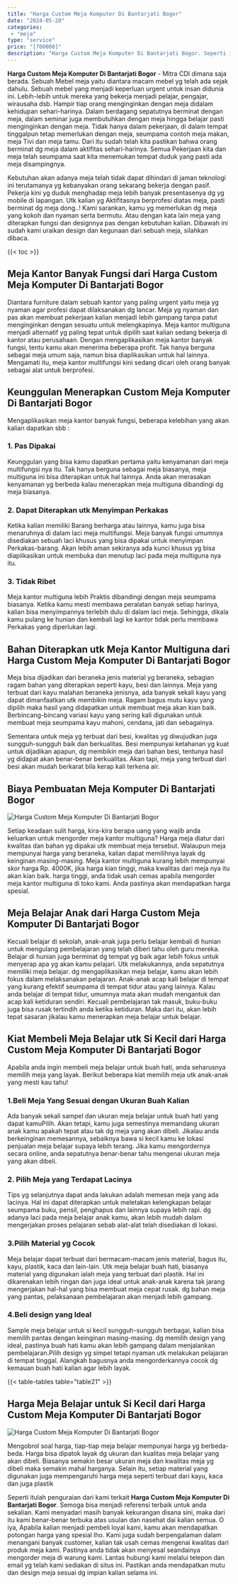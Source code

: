 ```yaml
---
title: "Harga Custom Meja Komputer Di Bantarjati Bogor"
date: "2024-05-20"
categories:
 - "meja"
type: "service"
price: "[700000]"
description: "Harga Custom Meja Komputer Di Bantarjati Bogor. Seperti itulah penguraian dari kami terkait **Harga Custom Meja Komputer Di Bantarjati Bogor**. Semoga bisa m..."
---
```


**Harga Custom Meja Komputer Di Bantarjati Bogor** - Mitra CDI dimana saja berada. Sebuah Mebel meja yaitu diantara macam mebel yg telah ada sejak dahulu. Sebuah mebel yang menjadi keperluan urgent untuk insan didunia ini. Lebih-lebih untuk mereka yang bekerja menjadi pelajar, pengajar, wirausaha dsb. Hampir tiap orang menginginkan dengan meja didalam kehidupan sehari-harinya. Dalam berdagang sepatutnya berminat dengan meja, dalam seminar juga membutuhkan dengan meja hingga belajar pasti menginginkan dengan meja. Tidak hanya dalam pekerjaan, di dalam tempat tinggalpun tetap memerlukan dengan meja, seumpama contoh meja makan, meja Tivi dan meja tamu. Dari itu sudah telah kita pastikan bahwa orang berminat dg meja dalam aktifitas sehari-harinya. Semua Pekerjaan kita dan meja telah seumpama saat kita menemukan tempat duduk yang pasti ada meja disampingnya.

Kebutuhan akan adanya meja telah tidak dapat dihindari di jaman teknologi ini terutamanya yg kebanyakan orang sekarang bekerja dengan pasif. Pekerja kini yg duduk menghadap meja lebih banyak presentasenya dg yg mobile di lapangan. Utk kalian yg Aktifitasnya berprofesi diatas meja, pasti berminat dg meja dong..! Kami sarankan, kamu yg memerlukan dg meja yang kokoh dan nyaman serta bermutu. Atau dengan kata lain meja yang diterapkan fungsi dan designnya pas dengan kebutuhan kalian. Dibawah ini sudah kami uraikan design dan kegunaan dari sebuah meja, silahkan dibaca.

{{< toc >}}

## Meja Kantor Banyak Fungsi dari Harga Custom Meja Komputer Di Bantarjati Bogor

Diantara furniture dalam sebuah kantor yang paling urgent yaitu meja yg nyaman agar profesi dapat dilaksanakan dg lancar. Meja yg nyaman dan pas akan membuat pekerjaan kalian menjadi lebih gampang tanpa patut menginginkan dengan sesuatu untuk melengkapinya. Meja kantor multiguna menjadi alternatif yg paling tepat untuk dipilih saat kalian sedang bekerja di kantor atau perusahaan. Dengan mengaplikasikan meja kantor banyak fungsi, tentu kamu akan menerima beberapa profit. Tak hanya berguna sebagai meja umum saja, namun bisa diaplikasikan untuk hal lainnya. Mengamati itu, meja kantor multifungsi kini sedang dicari oleh orang banyak sebagai alat untuk berprofesi.

## Keunggulan Menerapkan Custom Meja Komputer Di Bantarjati Bogor

Mengaplikasikan meja kantor banyak fungsi, beberapa kelebihan yang akan kalian dapatkan sbb :

### 1\. Pas Dipakai

Keunggulan yang bisa kamu dapatkan pertama yaitu kenyamanan dari meja multifungsi nya itu. Tak hanya berguna sebagai meja biasanya, meja multiguna ini bisa diterapkan untuk hal lainnya. Anda akan merasakan kenyamanan yg berbeda kalau menerapkan meja multiguna dibandingi dg meja biasanya.

### 2\. Dapat Diterapkan utk Menyimpan Perkakas

Ketika kalian memiliki Barang berharga atau lainnya, kamu juga bisa menaruhnya di dalam laci meja multifungsi. Meja banyak fungsi umumnya disediakan sebuah laci khusus yang bisa dipakai untuk menyimpan Perkakas-barang. Akan lebih aman sekiranya ada kunci khusus yg bisa diaplikasikan untuk membuka dan menutup laci pada meja multiguna nya itu.

### 3\. Tidak Ribet

Meja kantor multiguna lebih Praktis dibandingi dengan meja seumpama biasanya. Ketika kamu mesti membawa peralatan banyak setiap harinya, kalian bisa menyimpannya terlebih dulu di dalam laci meja. Sehingga, dikala kamu pulang ke hunian dan kembali lagi ke kantor tidak perlu membawa Perkakas yang diperlukan lagi.

## Bahan Diterapkan utk Meja Kantor Multiguna dari Harga Custom Meja Komputer Di Bantarjati Bogor

Meja bisa dijadikan dari beraneka jenis material yg beraneka, sebagian ragam bahan yang diterapkan seperti kayu, besi dan lainnya. Meja yang terbuat dari kayu malahan beraneka jenisnya, ada banyak sekali kayu yang dapat dimanfaatkan utk membikin meja. Ragam bagus mutu kayu yang dipilih maka hasil yang didapatkan untuk membuat meja akan kian baik. Berbincang-bincang variasi kayu yang sering kali digunakan untuk membuat meja seumpama kayu mahoni, cendana, jati dan sebagainya.

Sementara untuk meja yg terbuat dari besi, kwalitas yg diwujudkan juga sungguh-sungguh baik dan berkualitas. Besi mempunyai ketahanan yg kuat untuk dijadikan apapun, dg membikin meja dari bahan besi, tentunya hasil yg didapat akan benar-benar berkualitas. Akan tapi, meja yang terbuat dari besi akan mudah berkarat bila kerap kali terkena air.

## Biaya Pembuatan Meja Komputer Di Bantarjati Bogor

![Harga Custom Meja Komputer Di Bantarjati Bogor](/images/meja/meja-dewasa-024.jpg)

Setiap keadaan sulit harga, kira-kira berapa uang yang wajib anda keluarkan untuk mengorder meja kantor multiguna? Harga meja diatur dari kwalitas dan bahan yg dipakai utk membuat meja tersebut. Walaupun meja mempunyai harga yang beraneka, kalian dapat memilihnya layak dg keinginan masing-masing. Meja kantor multiguna kurang lebih mempunyai skor harga Rp. 4000K, jika harga kian tinggi, maka kwalitas dari meja nya itu akan kian baik. harga tinggi, anda tidak usah cemas apabila mengorder meja kantor multiguna di toko kami. Anda pastinya akan mendapatkan harga spesial.

## Meja Belajar Anak dari Harga Custom Meja Komputer Di Bantarjati Bogor

Kecuali belajar di sekolah, anak-anak juga perlu belajar kembali di hunian untuk mengulang pembelajaran yang telah diberi tahu oleh guru mereka. Belajar di hunian juga berminat dg tempat yg baik agar lebih fokus untuk menyerap apa yg akan kamu pelajari. Utk melakukannya, anda sepatutnya memiliki meja belajar. dg mengaplikasikan meja belajar, kamu akan lebih fokus dalam melaksanakan pelajaran. Anak-anak acap kali belajar di tempat yang kurang efektif seumpama di tempat tidur atau yang lainnya. Kalau anda belajar di tempat tidur, umumnya mata akan mudah mengantuk dan acap kali ketiduran sendiri. Kecuali pembelajaran tak masuk, buku-buku juga bisa rusak tertindih anda ketika ketiduran. Maka dari itu, akan lebih tepat sasaran jikalau kamu menerapkan meja belajar untuk belajar.

## Kiat Membeli Meja Belajar utk Si Kecil dari Harga Custom Meja Komputer Di Bantarjati Bogor

Apabila anda ingin membeli meja belajar untuk buah hati, anda seharusnya memilih meja yang layak. Berikut beberapa kiat memilih meja utk anak-anak yang mesti kau tahu!

### 1.Beli Meja Yang Sesuai dengan Ukuran Buah Kalian

Ada banyak sekali sampel dan ukuran meja belajar untuk buah hati yang dapat kamuPilih. Akan tetapi, kamu juga semestinya memandang ukuran anak kamu apakah tepat atau tak dg meja yang akan dibeli. Jikalau anda berkeinginan memesannya, sebaiknya bawa si kecil kamu ke lokasi penjualan meja belajar supaya lebih terang. Jika kamu mengordernya secara online, anda sepatutnya benar-benar tahu mengenai ukuran meja yang akan dibeli.

### 2\. Pilih Meja yang Terdapat Lacinya

Tips yg selanjutnya dapat anda lakukan adalah memesan meja yang ada lacinya. Hal ini dapat diterapkan untuk meletakan kelengkapan belajar seumpama buku, pensil, penghapus dan lainnya supaya lebih rapi. dg adanya laci pada meja belajar anak kamu, akan lebih mudah dalam mengerjakan proses pelajaran sebab alat-alat telah disediakan di lokasi.

### 3.Pilih Material yg Cocok

Meja belajar dapat terbuat dari bermacam-macam jenis material, bagus itu, kayu, plastik, kaca dan lain-lain. Utk meja belajar buah hati, biasanya material yang digunakan ialah meja yang terbuat dari plastik. Hal ini dikarenakan lebih ringan dan juga ideal untuk anak-anak karena tak jarang mengerjakan hal-hal yang bisa membuat meja cepat rusak. dg bahan meja yang pantas, pelaksanaan pembelajaran akan menjadi lebih gampang.

### 4.Beli design yang Ideal

Sample meja belajar untuk si kecil sungguh-sungguh berbagai, kalian bisa memilih pantas dengan keinginan masing-masing. dg memilih design yang ideal, pastinya buah hati kamu akan lebih gampang dalam menjalankan pembelajaran.Pilih design yg simpel tetapi nyaman utk melakukan pelajaran di tempat tinggal. Alangkah bagusnya anda mengorderkannya cocok dg kemauan buah hati kalian agar lebih layak.

{{< table-tables table="table21" >}}

## Harga Meja Belajar untuk Si Kecil dari Harga Custom Meja Komputer Di Bantarjati Bogor

![Harga Custom Meja Komputer Di Bantarjati Bogor](/images/meja/meja-anak-015.jpg)

Mengobrol soal harga, tiap-tiap meja belajar mempunyai harga yg berbeda-beda. Harga bisa dipatok layak dg ukuran dan kualitas meja belajar yang akan dibeli. Biasanya semakin besar ukuran meja dan kwalitas meja yg dibeli maka semakin mahal harganya. Selain itu, setiap material yang digunakan juga mempengaruhi harga meja seperti terbuat dari kayu, kaca dan juga plastik

Seperti itulah penguraian dari kami terkait **Harga Custom Meja Komputer Di Bantarjati Bogor**. Semoga bisa menjadi referensi terbaik untuk anda sekalian. Kami menyadari masih banyak kekurangan disana sini, maka dari itu kami benar-benar terbuka atas usulan dan nasehat dai kalian semua. O iya, Apabila kalian menjadi pembeli loyal kami, kamu akan mendapatkan potongan harga yang spesial lho. Kami juga sudah berpengalaman dalam menangani banyak customer, kalian tak usah cemas mengenai kwalitas dari produk meja kami. Pastinya anda tidak akan menyesal seandainya mengorder meja di warung kami. Lantas hubungi kami melalui telepon dan email yg telah kami sediakan di situs ini. Pastikan anda mendapatkan mutu dan design meja sesuai dg impian kalian selama ini.
